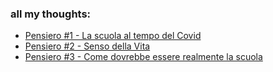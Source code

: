 ### all my thoughts:

- [Pensiero #1 - La scuola al tempo del Covid](school_covid_it)
- [Pensiero #2 - Senso della Vita](meaning_of_life_it)
- [Pensiero #3 - Come dovrebbe essere realmente la scuola](scuola)
